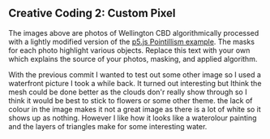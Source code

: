 ## Creative Coding 2: Custom Pixel

The images above are photos of Wellington CBD algorithmically processed with a lightly modified version of the [p5.js Pointillism example](https://p5js.org/examples/image-pointillism.html). The masks for each photo highlight various objects. Replace this text with your own which explains the source of your photos, masking, and applied algorithm.

With the previous commit I wanted to test out some other image so I used a waterfront picture I took a while back. It turned out interesting but  Ithink the mesh could be done better as the clouds don'r really show through so I think it would be best to stick to flowers or some other theme. the lack of colour in the image makes it not a great image as there is a lot of white so it shows up as nothing. However I like how it looks like a waterolour painting and the layers of triangles make for some interesting water. 